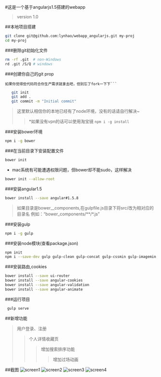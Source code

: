 #这是一个基于angularjs1.5搭建的webapp
> version 1.0

##本地项目搭建
```bash
git clone git@github.com:lynhao/webapp_angularjs.git my-proj
cd my-proj
```
###删除git初始化文件
```bash
rm -rf .git  # non-Windows
rd .git /S/Q # windows
```
###创建你自己的git prop
 ```
 如果你觉得些代码符合你生产需求就拿去吧，但别忘了fork一下下```
 ```
 
 ```bash
	git init
	git add .
	git commit -m "Initial commit"
 ```
> 这里默认相信你的本地已经有了node环境，没有的话请自行解决~
> > *如果没有vpn的话可以使用淘宝镜 ```npm i -g install```

###安装bower环境
```bash
npm i -g bower 
```
###在当前目录下安装配置文件
```bash
bower init 
```
- mac系统有可能遭遇权限问题，但bower却不能sudo，这样解决
```bash
bower init --allow-root
```

###安装angular1.5
```bash
bower install --save angular#1.5.8
```
>如果目录是bower__components,在gulpfile.js目录下将src/改为相对应的目录名 例如：“bower_components/**/*.js”

###安装gulp
```bash
npm i -g gulp
```
###安装node模块(查看package.json)
```bash
npm init
npm i --save-dev gulp gulp-clean gulp-concat gulp-cssmin gulp-imagemin gulp-less gulp-load-plugins gulp-plumber gulp-uglify open

```
###安装路由,cookies
```bash
bower install --save ui-router
bower install --save angular-cookies
bower install --save angular-validation
bower install --save angular-animate
```

###运行项目
```bash
 gulp serve
```
##新增功能

> 用户登录、注册
>> 个人详情收藏页
>>>增加搜索排序功能
>>>> 增加过场动画

##截图
![screen1](https://github.com/lynhao/ImageStorage/blob/master/picture/1.png?raw=true)
![screen2](https://github.com/lynhao/ImageStorage/blob/master/picture/2.png?raw=true)
![screen3](https://github.com/lynhao/ImageStorage/blob/master/picture/3.png?raw=true)
![screen4](https://github.com/lynhao/ImageStorage/blob/master/picture/4.png?raw=true)
